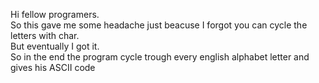 Hi fellow programers.\
So this gave me some headache just beacuse I forgot you can cycle the letters with char.\
But eventually I got it.\
So in the end the program cycle trough every english alphabet letter and gives his ASCII code